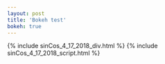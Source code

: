 ```yaml
---
layout: post
title: 'Bokeh test'
bokeh: true
---
```

{% include sinCos_4_17_2018_div.html  %}
{% include sinCos_4_17_2018_script.html  %}
